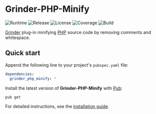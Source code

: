# Grinder-PHP-Minify
![Runtime](https://badgen.net/badge/dart/%3E%3D2.8/green) ![Release](https://img.shields.io/pub/v/grinder_php_minify.svg) ![License](https://badgen.net/badge/license/MIT/blue) ![Coverage](https://badgen.net/coveralls/c/github/cedx/grinder-php-minify) ![Build](https://badgen.net/github/checks/cedx/grinder-php-minify)

[Grinder](https://pub.dev/packages/grinder) plug-in minifying [PHP](https://www.php.net) source code by removing comments and whitespace.

## Quick start
Append the following line to your project's `pubspec.yaml` file:

```yaml
dependencies:
  grinder_php_minify: *
```

Install the latest version of **Grinder-PHP-Minify** with [Pub](https://dart.dev/tools/pub):

```shell
pub get
```

For detailed instructions, see the [installation guide](installation.md).

